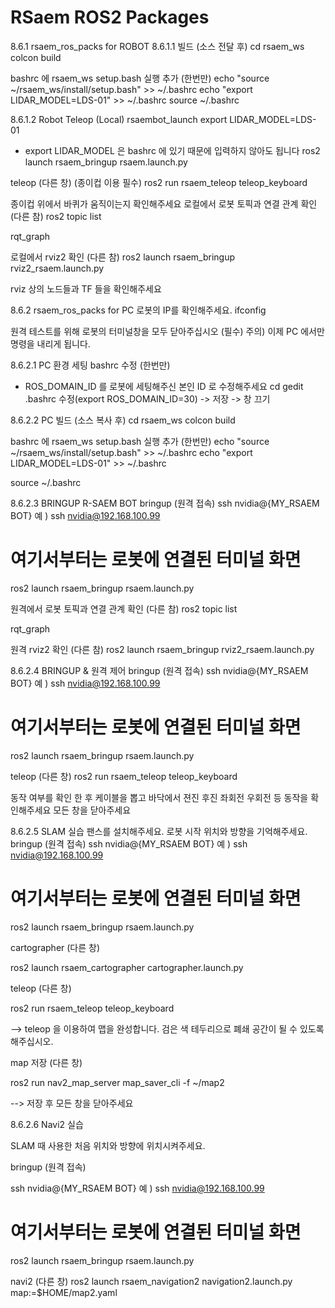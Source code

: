 # RSaem ROS2 Packages

8.6.1	rsaem_ros_packs for ROBOT
8.6.1.1	빌드 (소스 전달 후)
cd rsaem_ws
colcon build

bashrc 에 rsaem_ws setup.bash 실행 추가 (한번만)
echo "source ~/rsaem_ws/install/setup.bash" >> ~/.bashrc
echo "export LIDAR_MODEL=LDS-01" >> ~/.bashrc
source ~/.bashrc

8.6.1.2	Robot Teleop (Local)
rsaembot_launch
export LIDAR_MODEL=LDS-01
* export LIDAR_MODEL 은 bashrc 에 있기 때문에 입력하지 않아도 됩니다
ros2 launch rsaem_bringup rsaem.launch.py

teleop (다른 창) (종이컵 이용 필수)
ros2 run rsaem_teleop teleop_keyboard

종이컵 위에서 바퀴가 움직이는지 확인해주세요
로컬에서 로봇 토픽과 연결 관계 확인 (다른 참)
ros2 topic list

rqt_graph

로컬에서 rviz2 확인 (다른 참)
ros2 launch rsaem_bringup rviz2_rsaem.launch.py

rviz 상의 노드들과 TF 들을 확인해주세요

8.6.2	rsaem_ros_packs for PC
로봇의 IP를 확인해주세요.
ifconfig

원격 테스트를 위해 로봇의 터미널창을 모두 닫아주십시오 (필수)
주의) 이제 PC 에서만 명령을 내리게 됩니다.

8.6.2.1	PC 환경 세팅
bashrc 수정 (한번만)
* ROS_DOMAIN_ID 를 로봇에 세팅해주신 본인 ID 로 수정해주세요
cd
gedit .bashrc
수정(export ROS_DOMAIN_ID=30) -> 저장 -> 창 끄기

8.6.2.2	PC 빌드 (소스 복사 후)
cd rsaem_ws
colcon build

bashrc 에 rsaem_ws setup.bash 실행 추가 (한번만)
echo "source ~/rsaem_ws/install/setup.bash" >> ~/.bashrc
echo "export LIDAR_MODEL=LDS-01" >> ~/.bashrc

source ~/.bashrc

8.6.2.3	BRINGUP R-SAEM BOT
bringup (원격 접속)
ssh nvidia@{MY_RSAEM BOT} 예 ) ssh nvidia@192.168.100.99

# 여기서부터는 로봇에 연결된 터미널 화면
ros2 launch rsaem_bringup rsaem.launch.py

원격에서 로봇 토픽과 연결 관계 확인 (다른 참)
ros2 topic list

rqt_graph

원격 rviz2 확인 (다른 참)
ros2 launch rsaem_bringup rviz2_rsaem.launch.py

8.6.2.4	BRINGUP & 원격 제어
bringup (원격 접속)
ssh nvidia@{MY_RSAEM BOT} 예 ) ssh nvidia@192.168.100.99

# 여기서부터는 로봇에 연결된 터미널 화면
ros2 launch rsaem_bringup rsaem.launch.py

teleop (다른 창)
ros2 run rsaem_teleop teleop_keyboard

동작 여부를 확인 한 후 케이블을 뽑고 바닥에서 젼진 후진 좌회전 우회전 등 동작을 확인해주세요
모든 창을 닫아주세요

8.6.2.5	SLAM 실습
팬스를 설치해주세요. 로봇 시작 위치와 방향을 기억해주세요.
bringup (원격 접속)
ssh nvidia@{MY_RSAEM BOT} 예 ) ssh nvidia@192.168.100.99

# 여기서부터는 로봇에 연결된 터미널 화면

ros2 launch rsaem_bringup rsaem.launch.py

cartographer (다른 창)

ros2 launch rsaem_cartographer cartographer.launch.py

teleop (다른 창)

ros2 run rsaem_teleop teleop_keyboard

--> teleop 을 이용하여 맵을 완성합니다. 검은 색 테두리으로 폐쇄 공간이 될 수 있도록 해주십시오.

map 저장 (다른 창)

ros2 run nav2_map_server map_saver_cli -f ~/map2

--> 저장 후 모든 창을 닫아주세요

8.6.2.6	Navi2 실습

SLAM 때 사용한 처음 위치와 방향에 위치시켜주세요.

bringup (원격 접속)

ssh nvidia@{MY_RSAEM BOT} 예 ) ssh nvidia@192.168.100.99

# 여기서부터는 로봇에 연결된 터미널 화면
ros2 launch rsaem_bringup rsaem.launch.py

navi2 (다른 창)
ros2 launch rsaem_navigation2 navigation2.launch.py map:=$HOME/map2.yaml

